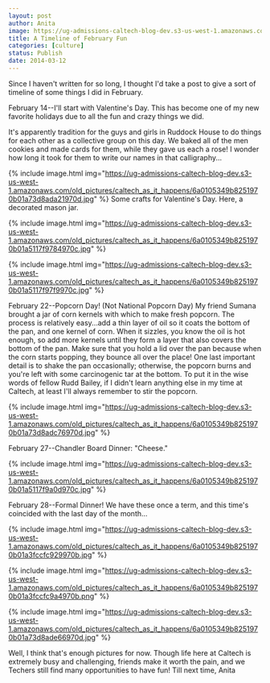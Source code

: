 ```yaml
---
layout: post
author: Anita
image: https://ug-admissions-caltech-blog-dev.s3-us-west-1.amazonaws.com/old_pictures/caltech_as_it_happens/6a0105349b8251970b01a3fccfc470970b.jpg
title: A Timeline of February Fun
categories: [culture]
status: Publish
date: 2014-03-12
---
```


Since I haven't written for so long, I thought I'd take a post to give a sort of timeline of some things I did in February.

February 14--I'll start with Valentine's Day. This has become one of my new favorite holidays due to all the fun and crazy things we did.

I<span style="font-size: 14px;">t's apparently tradition for the guys and girls in Ruddock House to do things for each other as a collective group on this day. We baked all of the men cookies and made cards for them, while they gave us each a rose! I wonder how long it took for them to write our names in that calligraphy...


{% include image.html img="https://ug-admissions-caltech-blog-dev.s3-us-west-1.amazonaws.com/old_pictures/caltech_as_it_happens/6a0105349b8251970b01a73d8ada21970d.jpg" %}
<span style="font-size: 14px;">Some crafts for Valentine's Day. Here, a decorated mason jar. 


{% include image.html img="https://ug-admissions-caltech-blog-dev.s3-us-west-1.amazonaws.com/old_pictures/caltech_as_it_happens/6a0105349b8251970b01a5117f9784970c.jpg" %}

{% include image.html img="https://ug-admissions-caltech-blog-dev.s3-us-west-1.amazonaws.com/old_pictures/caltech_as_it_happens/6a0105349b8251970b01a5117f97f9970c.jpg" %}

<span style="font-size: 14px;">February 22--Popcorn Day! (Not National Popcorn Day)
<span style="font-size: 14px;">My friend Sumana brought a jar of corn kernels with which to make fresh popcorn. The process is relatively easy...add a thin layer of oil so it coats the bottom of the pan, and one kernel of corn. When it sizzles, you know the oil is hot enough, so add more kernels until they form a layer that also covers the bottom of the pan. Make sure that you hold a lid over the pan because when the corn starts popping, they bounce all over the place! One last important detail is to shake the pan occasionally; otherwise, the popcorn burns and you're left with some carcinogenic tar at the bottom. To put it in the wise words of fellow Rudd Bailey, if I didn't learn anything else in my time at Caltech, at least I'll always remember to stir the popcorn.


{% include image.html img="https://ug-admissions-caltech-blog-dev.s3-us-west-1.amazonaws.com/old_pictures/caltech_as_it_happens/6a0105349b8251970b01a73d8adc76970d.jpg" %}

February 27--Chandler Board Dinner: "Cheese."


{% include image.html img="https://ug-admissions-caltech-blog-dev.s3-us-west-1.amazonaws.com/old_pictures/caltech_as_it_happens/6a0105349b8251970b01a5117f9a0d970c.jpg" %}

February 28--Formal Dinner! We have these once a term, and this time's coincided with the last day of the month...


{% include image.html img="https://ug-admissions-caltech-blog-dev.s3-us-west-1.amazonaws.com/old_pictures/caltech_as_it_happens/6a0105349b8251970b01a3fccfc929970b.jpg" %}

{% include image.html img="https://ug-admissions-caltech-blog-dev.s3-us-west-1.amazonaws.com/old_pictures/caltech_as_it_happens/6a0105349b8251970b01a3fccfc9a4970b.png" %}


{% include image.html img="https://ug-admissions-caltech-blog-dev.s3-us-west-1.amazonaws.com/old_pictures/caltech_as_it_happens/6a0105349b8251970b01a73d8ade66970d.jpg" %}

Well, I think that's enough pictures for now. Though life here at Caltech is extremely busy and challenging, friends make it worth the pain, and we Techers still find many opportunities to have fun!
Till next time,
Anita
